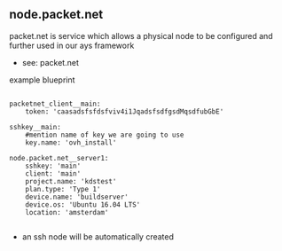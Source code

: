 
## node.packet.net

packet.net is service which allows a physical node to be configured and further used in our ays framework

- see: packet.net

example blueprint

```

packetnet_client__main:
    token: 'caasadsfsfdsfviv4i1JqadsfsdfgsdMqsdfubGbE'

sshkey__main:
    #mention name of key we are going to use
    key.name: 'ovh_install'

node.packet.net__server1:
    sshkey: 'main'
    client: 'main'
    project.name: 'kdstest'
    plan.type: 'Type 1'
    device.name: 'buildserver'
    device.os: 'Ubuntu 16.04 LTS'
    location: 'amsterdam'


```

- an ssh node will be automatically created

